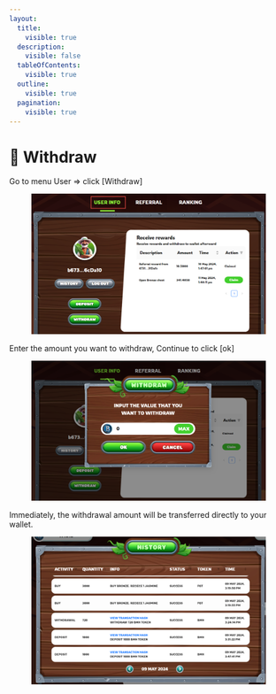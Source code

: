 ```yaml
---
layout:
  title:
    visible: true
  description:
    visible: false
  tableOfContents:
    visible: true
  outline:
    visible: true
  pagination:
    visible: true
---
```


# 🎏 Withdraw

Go to menu User => click \[Withdraw]

<figure><img src="../../.gitbook/assets/Screenshot 2024-05-13 132332.png" alt=""><figcaption></figcaption></figure>

Enter the amount you want to withdraw, Continue to click \[ok]

<figure><img src="../../.gitbook/assets/Screenshot 2024-05-13 132408.png" alt=""><figcaption></figcaption></figure>

Immediately, the withdrawal amount will be transferred directly to your wallet.

<figure><img src="../../.gitbook/assets/Screenshot 2024-05-10 084545.png" alt=""><figcaption></figcaption></figure>

